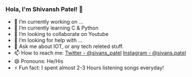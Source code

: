 ### Hola, I'm Shivansh Patel! 👋

- 🔭 I’m currently working on ...
- 🌱 I’m currently learning C & Python
- 👯 I’m looking to collaborate on Youtube
- 🤔 I’m looking for help with ...
- 💬 Ask me about IOT, or any tech releted stuff.
- 📫 How to reach me: [Twitter - @sivans_patel](https://twitter.com/sivans_patel) [Instagram - @sivans.patel](https://www.instagram.com/sivans.patel/)
- 😄 Pronouns: He/His
- ⚡ Fun fact: I spent almost 2-3 Hours listening songs everyday!

